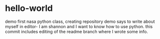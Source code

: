 # hello-world
demo first nasa python class, creating repository
demo says to write about myself in editor- I am shannon and I want to know how to use python.
this commit includes editing of the readme branch where I wrote some info.
